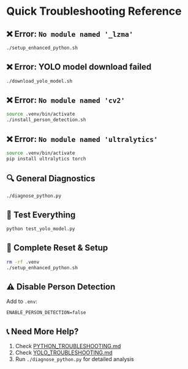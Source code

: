 # Quick Troubleshooting Reference

## ❌ Error: `No module named '_lzma'`
```bash
./setup_enhanced_python.sh
```

## ❌ Error: YOLO model download failed
```bash
./download_yolo_model.sh
```

## ❌ Error: `No module named 'cv2'`
```bash
source .venv/bin/activate
./install_person_detection.sh
```

## ❌ Error: `No module named 'ultralytics'`
```bash
source .venv/bin/activate
pip install ultralytics torch
```

## 🔍 General Diagnostics
```bash
./diagnose_python.py
```

## 🧪 Test Everything
```bash
python test_yolo_model.py
```

## 🔧 Complete Reset & Setup
```bash
rm -rf .venv
./setup_enhanced_python.sh
```

## ⚠️ Disable Person Detection
Add to `.env`:
```
ENABLE_PERSON_DETECTION=false
```

## 📞 Need More Help?
1. Check [PYTHON_TROUBLESHOOTING.md](PYTHON_TROUBLESHOOTING.md)
2. Check [YOLO_TROUBLESHOOTING.md](YOLO_TROUBLESHOOTING.md)
3. Run `./diagnose_python.py` for detailed analysis
